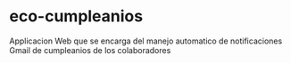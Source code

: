 # eco-cumpleanios
 Applicacion Web que se encarga del manejo automatico de notificaciones Gmail de cumpleanios de los colaboradores
